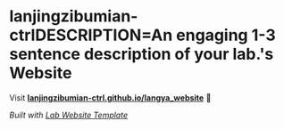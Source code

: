 
# lanjingzibumian-ctrlDESCRIPTION=An engaging 1-3 sentence description of your lab.'s Website

Visit **[lanjingzibumian-ctrl.github.io/langya_website](https://lanjingzibumian-ctrl.github.io/langya_website)** 🚀

_Built with [Lab Website Template](https://greene-lab.gitbook.io/lab-website-template-docs)_
